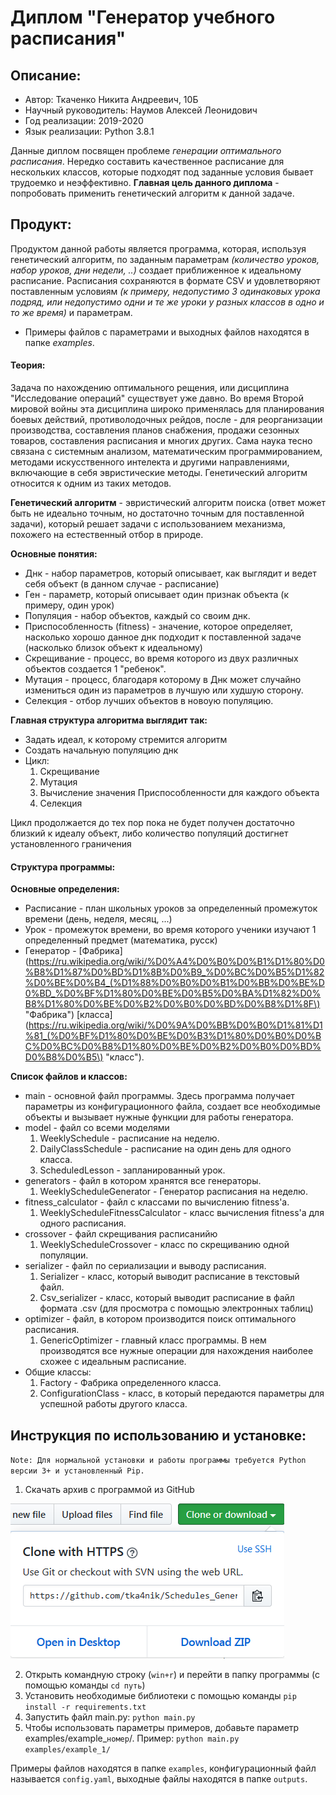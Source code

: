 # Диплом "Генератор учебного расписания"

## Описание:

- Автор: Ткаченко Никита Андреевич, 10Б
- Научный руководитель: Наумов Алексей Леонидович
- Год реализации: 2019-2020
- Язык реализации: Python 3.8.1

Данные диплом посвящен проблеме *генерации оптимального расписания*. Нередко составить качественное расписание для нескольких классов, которые подходят под заданные условия бывает трудоемко и неэффективно. **Главная цель данного диплома** - попробовать применить генетический алгоритм к данной задаче.

## Продукт:


Продуктом данной работы является программа, которая, используя генетический алгоритм, по заданным параметрам *(количество уроков, набор уроков, дни недели, ..)* создает приближенное к идеальному расписание. Расписания сохраняются в формате CSV и удовлетворяют поставленным условиям *(к примеру, недопустимо 3 одинаковых урока подряд, или недопустимо одни и те же уроки у разных классов в одно и то же время)* и параметрам.

- Примеры файлов с параметрами и выходных файлов находятся в папке *examples*.

#### Теория:


Задача по нахождению оптимального рещения, или дисциплина "Исследование операций" существует уже давно. Во время Второй мировой войны эта дисциплина широко применялась для планирования боевых действий, противолодочных рейдов, после - для реорганизации производства, составления планов снабжения, продажи сезонных товаров, составления расписания и многих других. Сама наука тесно связана с системным анализом, математическим программированием, методами искусственного интелекта и другими направлениями, включающие в себя эвристические методы. Генетический алгоритм относится к одним из таких методов.

**Генетический алгоритм** - эвристический алгоритм поиска (ответ может быть не идеально точным, но достаточно точным для поставленной задачи), который решает задачи с использованием механизма, похожего на естественный отбор в природе.

**Основные понятия:**
- Днк - набор параметров, который описывает, как выглядит и ведет себя объект (в данном случае - расписание)
- Ген - параметр, который описывает один признак объекта (к примеру, один урок) 
- Популяция - набор объектов, каждый со своим днк.
- Приспособленность (fitness) - значение, которое определяет, насколько хорошо данное днк подходит к поставленной задаче (насколько близок объект к идеальному)
- Скрещивание - процесс, во время которого из двух различных объектов создается 1 "ребенок".
- Мутация - процесс, благодаря которому в Днк может случайно измениться один из параметров в лучшую или худшую сторону.
- Селекция - отбор лучших объектов в новоую популяцию.


**Главная структура алгоритма выглядит так:**
- Задать идеал, к которому стремится алгоритм
- Создать начальную популяцию днк
- Цикл:
  1. Скрещивание
  2. Мутация
  3. Вычисление значения Приспособленности для каждого объекта
  4. Селекция
  
Цикл продолжается до тех пор пока не будет получен достаточно близкий к идеалу объект, либо количество популяций достигнет установленного граничения

#### Структура программы:

**Основные определения:** 
- Расписание - план школьных уроков за определенный промежуток времени (день, неделя, месяц, ...)
- Урок - промежуток времени, во время которого ученики изучают 1 определенный предмет (математика, русск)
- Генератор - [Фабрика](https://ru.wikipedia.org/wiki/%D0%A4%D0%B0%D0%B1%D1%80%D0%B8%D1%87%D0%BD%D1%8B%D0%B9_%D0%BC%D0%B5%D1%82%D0%BE%D0%B4_(%D1%88%D0%B0%D0%B1%D0%BB%D0%BE%D0%BD_%D0%BF%D1%80%D0%BE%D0%B5%D0%BA%D1%82%D0%B8%D1%80%D0%BE%D0%B2%D0%B0%D0%BD%D0%B8%D1%8F\) "Фабрика") [класса](https://ru.wikipedia.org/wiki/%D0%9A%D0%BB%D0%B0%D1%81%D1%81_(%D0%BF%D1%80%D0%BE%D0%B3%D1%80%D0%B0%D0%BC%D0%BC%D0%B8%D1%80%D0%BE%D0%B2%D0%B0%D0%BD%D0%B8%D0%B5\) "класс").

**Список файлов и классов:**
- main - основной файл программы. Здесь программа получает параметры из конфигурационного файла,
создает все необходимые объекты и вызывает нужные функции для работы генератора. 
- model - файл со всеми моделями
  1. WeeklySchedule - расписание на неделю.
  2. DailyClassSchedule - расписание на один день для одного класса.
  3. ScheduledLesson - запланированный урок.
- generators - файл в котором хранятся все генераторы. 
  1. WeeklyScheduleGenerator - Генератор расписания на неделю.
- fitness_calculator - файл с классами по вычислению fitness'а.
  1. WeeklyScheduleFitnessCalculator - класс вычисления fitness'а для одного расписания.
- crossover - файл скрещивания расписанийю
  1. WeeklyScheduleCrossover - класс по скрещиванию одной популяции.
- serializer - файл по сериализации и выводу расписания.
  1. Serializer - класс, который выводит расписание в текстовый файл.
  2. Csv_serializer - класс, который выводит расписание в файл формата .csv (для просмотра с помощью электронных таблиц)
- optimizer - файл, в котором производится поиск оптимального расписания.
  1. GenericOptimizer - главный класс программы. В нем производятся все нужные операции для нахождения наиболее схожее с идеальным расписание.
- Общие классы:
  1. Factory - Фабрика определенного класса.
  2. ConfigurationClass - класс, в который передаются параметры для успешной работы другого класса.
  
## Инструкция по использованию и установке:
`Note: Для нормальной установки и работы программы требуется Python версии 3+ и установленный Pip.`
1. Скачать архив с программой из GitHub 

![Кнопка загрузки](/static/Pictures/dd_btn.png "Кнопка загрузки")

2. Открыть командную строку (`win+r`) и перейти в папку программы (с помощью команды `cd путь`)
3. Установить необходимые библиотеки с помощью команды `pip install -r requirements.txt`
4. Запустить файл main.py: `python main.py` 
5. Чтобы использовать параметры примеров, добавьте параметр examples/example_`номер`/. Пример: `python main.py examples/example_1/`

Примеры файлов находятся в папке `examples`, конфигурационный файл называется `config.yaml`, выходные файлы находятся в папке `outputs`. 
 

